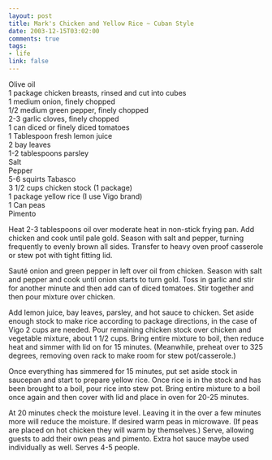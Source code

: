 ```yaml
--- 
layout: post
title: Mark's Chicken and Yellow Rice ~ Cuban Style
date: 2003-12-15T03:02:00
comments: true
tags:
- life
link: false
---
```

Olive oil  
1 package chicken breasts, rinsed and cut into cubes  
1 medium onion, finely chopped  
1/2 medium green pepper, finely chopped  
2-3 garlic cloves, finely chopped  
1 can diced or finely diced tomatoes  
1 Tablespoon fresh lemon juice  
2 bay leaves  
1-2 tablespoons parsley  
Salt  
Pepper  
5-6 squirts Tabasco  
3 1/2 cups chicken stock (1 package)  
1 package yellow rice (I use Vigo brand)  
1 Can peas    
Pimento  

Heat 2-3 tablespoons oil over moderate heat in non-stick frying pan. Add chicken and cook until pale gold. Season with salt and pepper, turning frequently to evenly brown all sides. Transfer to heavy oven proof casserole or stew pot with tight fitting lid.

Sauté onion and green pepper in left over oil from chicken. Season with salt and pepper and cook until onion starts to turn gold. Toss in garlic and stir for another minute and then add can of diced tomatoes. Stir together and then pour mixture over chicken.

Add lemon juice, bay leaves, parsley, and hot sauce to chicken. Set aside enough stock to make rice according to package directions, in the case of Vigo 2 cups are needed. Pour remaining chicken stock over chicken and vegetable mixture, about 1 1/2 cups. Bring entire mixture to boil, then reduce heat and simmer with lid on for 15 minutes. (Meanwhile, preheat over to 325 degrees, removing oven rack to make room for stew pot/casserole.)

Once everything has simmered for 15 minutes, put set aside stock in saucepan and start to prepare yellow rice. Once rice is in the stock and has been brought to a boil, pour rice into stew pot. Bring entire mixture to a boil once again and then cover with lid and place in oven for 20-25 minutes.

At 20 minutes check the moisture level. Leaving it in the over a few minutes more will reduce the moisture. If desired warm peas in microwave. (If peas are placed on hot chicken they will warm by themselves.) Serve, allowing guests to add their own peas and pimento. Extra hot sauce maybe used individually as well. Serves 4-5 people.
